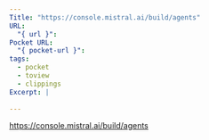 ```yaml
---
Title: "https://console.mistral.ai/build/agents"
URL:
  "{ url }": 
Pocket URL:
  "{ pocket-url }": 
tags:
  - pocket
  - toview
  - clippings
Excerpt: |
  
---
```




https://console.mistral.ai/build/agents

